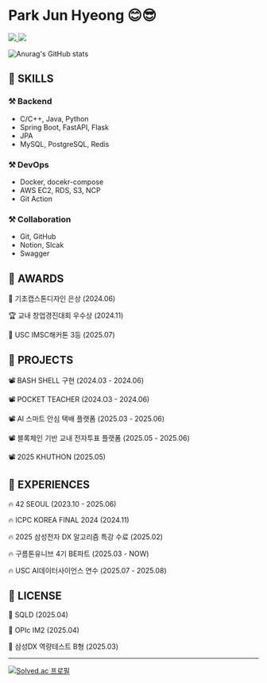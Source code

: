 # Park Jun Hyeong 😊😎
<div>
    <a href="https://velog.io/@dodo447/posts">
        <img src="https://img.shields.io/badge/velog-20C997?style=for-the-badge&logo=velog&logoColor=white"> 
    </a>
    
   <a href="https://relic-phlox-12d.notion.site/PR-96b1c376e3fa466d9bfa5878dcf63b6e">
        <img src="https://img.shields.io/badge/Resume-000000?style=for-the-badge&logo=notion&logoColor=white">
   </a>
</div>

![Anurag's GitHub stats](https://github-readme-stats.vercel.app/api?username=iamjunhyeong&show_icons=true&theme=radical)

## 📍 SKILLS
### ⚒️ Backend
- C/C++, Java, Python
- Spring Boot, FastAPI, Flask
- JPA
- MySQL, PostgreSQL, Redis
  
### ⚒️ DevOps
- Docker, docekr-compose
- AWS EC2, RDS, S3, NCP
- Git Action
  
### ⚒️ Collaboration
- Git, GitHub
- Notion, Slcak
- Swagger


## 📍 AWARDS
🥈 기초캡스톤디자인 은상 (2024.06)

🏆 교내 창업경진대회 우수상 (2024.11)

🥉 USC IMSC해커톤 3등 (2025.07)

## 📍 PROJECTS
📽️ BASH SHELL 구현 (2024.03 - 2024.06)

📽️ POCKET TEACHER (2024.O3 - 2024.06)

📽️ AI 스마트 안심 택배 플랫폼 (2025.03 - 2025.06)

📽️ 블록체인 기반 교내 전자투표 플랫폼 (2025.05 - 2025.06)

📽️ 2025 KHUTHON (2025.05)

## 📍 EXPERIENCES
 
🔥 42 SEOUL (2023.10 - 2025.06)

🔥 ICPC KOREA FINAL 2024 (2024.11)

🔥 2025 삼성전자 DX 알고리즘 특강 수료 (2025.02)

🔥 구름톤유니브 4기 BE파트 (2025.03 - NOW)

🔥 USC AI데이터사이언스 연수 (2025.07 - 2025.08)


## 📍 LICENSE
🪪 SQLD (2025.04)

🪪 OPIc IM2 (2025.04)

🪪 삼성DX 역량테스트 B형 (2025.03)

---
[![Solved.ac
프로필](http://mazassumnida.wtf/api/v2/generate_badge?boj=refill447)](https://solved.ac/refill447)


